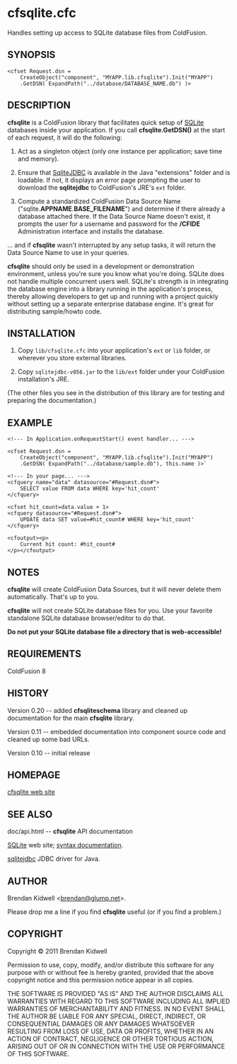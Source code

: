 # cfsqlite.cfc

Handles setting up access to SQLite database files from ColdFusion.

## SYNOPSIS

    <cfset Request.dsn =
        CreateObject("component", "MYAPP.lib.cfsqlite").Init("MYAPP")
        .GetDSN( ExpandPath("../database/DATABASE_NAME.db") )>

## DESCRIPTION

**cfsqlite** is a ColdFusion library that facilitates quick setup of [SQLite](http://sqlite.org/) databases inside your application. If you call **cfsqlite.GetDSN()** at the start of each request, it will do the following:

1. Act as a singleton object (only one instance per application; save time and memory).

2. Ensure that [SqliteJDBC](http://www.zentus.com/sqlitejdbc/) is available in the Java "extensions" folder and is loadable. If not, it displays an error page prompting the user to download the **sqlitejdbc** to ColdFusion's JRE's `ext` folder.

3. Compute a standardized ColdFusion Data Source Name ("sqlite.**APPNAME**.**BASE\_FILENAME**") and determine if there already a database attached there. If the Data Source Name doesn't exist, it prompts the user for a username and password for the **/CFIDE** Administration interface and installs the database.

... and if **cfsqlite** wasn't interrupted by any setup tasks, it will return the Data Source Name to use in your queries.

**cfsqlite** should only be used in a development or demonstration environment, unless you're sure you know what you're doing. SQLite does not handle multiple concurrent users well. SQLite's strength is in integrating the database engine into a library running in the application's process, thereby allowing developers to get up and running with a project quickly without setting up a separate enterprise database engine. It's great for distributing sample/howto code.

## INSTALLATION

1. Copy `lib/cfsqlite.cfc` into your application's `ext` or `lib` folder, or wherever you store external libraries.

2. Copy `sqlitejdbc-v056.jar` to the `lib/ext` folder under your ColdFusion installation's JRE.

(The other files you see in the distribution of this library are for testing and preparing the documentation.)

## EXAMPLE

    <!--- In Application.onRequestStart() event handler... --->
    
    <cfset Request.dsn =
        CreateObject("component", "MYAPP.lib.cfsqlite").Init("MYAPP")
        .GetDSN( ExpandPath("../database/sample.db"), this.name )>`
    
    <!--- In your page... --->
    <cfquery name="data" datasource="#Request.dsn#">
        SELECT value FROM data WHERE key='hit_count'
    </cfquery>

    <cfset hit_count=data.value + 1>
    <cfquery datasource="#Request.dsn#">
        UPDATE data SET value=#hit_count# WHERE key='hit_count'
    </cfquery>
    
    <cfoutput><p>
        Current hit count: #hit_count#
    </p></cfoutput>

## NOTES

**cfsqlite** will create ColdFusion Data Sources, but it will never delete them automatically. That's up to you.

**cfsqlite** will not create SQLite database files for you. Use your favorite standalone SQLite database browser/editor to do that.

**Do not put your SQLite database file a directory that is web-accessible!**

## REQUIREMENTS

ColdFusion 8

## HISTORY

Version 0.20 -- added **cfsqliteschema** library and cleaned up documentation for the main **cfsqlite** library.

Version 0.11 -- embedded documentation into component source code and cleaned up some bad URLs.

Version 0.10 -- initial release

## HOMEPAGE

[cfsqlite web site](https://github.com/bkidwell/cfsqlite)

## SEE ALSO

doc/api.html -- **cfsqlite** API documentation

[SQLite](http://sqlite.org/) web site; [syntax documentation](http://sqlite.org/lang.html).

[sqlitejdbc](http://www.zentus.com/sqlitejdbc/) JDBC driver for Java.

## AUTHOR

Brendan Kidwell <[brendan@glump.net](mailto:brendan@glump.net)\>.

Please drop me a line if you find **cfsqlite** useful (or if you find a problem.)

## COPYRIGHT

Copyright © 2011 Brendan Kidwell

Permission to use, copy, modify, and/or distribute this software for any purpose with or without fee is hereby granted, provided that the above copyright notice and this permission notice appear in all copies.

THE SOFTWARE IS PROVIDED "AS IS" AND THE AUTHOR DISCLAIMS ALL WARRANTIES WITH REGARD TO THIS SOFTWARE INCLUDING ALL IMPLIED WARRANTIES OF MERCHANTABILITY AND FITNESS. IN NO EVENT SHALL THE AUTHOR BE LIABLE FOR ANY SPECIAL, DIRECT, INDIRECT, OR CONSEQUENTIAL DAMAGES OR ANY DAMAGES WHATSOEVER RESULTING FROM LOSS OF USE, DATA OR PROFITS, WHETHER IN AN ACTION OF CONTRACT, NEGLIGENCE OR OTHER TORTIOUS ACTION, ARISING OUT OF OR IN CONNECTION WITH THE USE OR PERFORMANCE OF THIS SOFTWARE.
